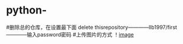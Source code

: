 # python-

#删除总的仓库，在设置最下面 delete thisrepository————llb1997/first————输入password密码
#上传图片的方式
！[image]([https://github.con/zhangkangi/SUMiFA-notes/blob/master/photo.png](https://tse2-mm.cn.bing.net/th/id/OIP-C.e8iVVKzE5mfU-Ij-yNDKUQHaEJ?rs=1&pid=ImgDetMain)https://tse2-mm.cn.bing.net/th/id/OIP-C.e8iVVKzE5mfU-Ij-yNDKUQHaEJ?rs=1&pid=ImgDetMain)

